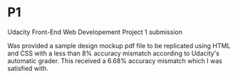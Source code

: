 # P1
Udacity Front-End Web Developement Project 1 submission

Was provided a sample design mockup pdf file to be replicated using HTML and CSS with a less than 8% accuracy mismatch according to Udacity's
automatic grader. This received a 6.68% accuracy mismatch which I was satisfied with.
